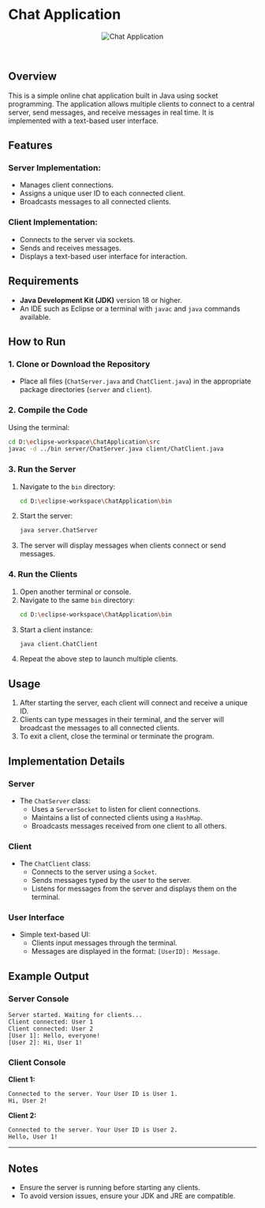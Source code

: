 

# Chat Application

<p align="center">
  <img src="https://github.com/younusFoysal/Online-Chat-Application-Java/blob/main/images/chat.png" alt="Chat Application">
</p>
<br>

## Overview
This is a simple online chat application built in Java using socket programming. The application allows multiple clients to connect to a central server, send messages, and receive messages in real time. It is implemented with a text-based user interface.



## Features
### **Server Implementation**:
  - Manages client connections.
  - Assigns a unique user ID to each connected client.
  - Broadcasts messages to all connected clients.

### **Client Implementation**:
  - Connects to the server via sockets.
  - Sends and receives messages.
  - Displays a text-based user interface for interaction.



## Requirements
- **Java Development Kit (JDK)** version 18 or higher.
- An IDE such as Eclipse or a terminal with `javac` and `java` commands available.



## How to Run

### 1. Clone or Download the Repository
- Place all files (`ChatServer.java` and `ChatClient.java`) in the appropriate package directories (`server` and `client`).

### 2. Compile the Code
Using the terminal:
```bash
cd D:\eclipse-workspace\ChatApplication\src
javac -d ../bin server/ChatServer.java client/ChatClient.java
```



### 3. Run the Server
1. Navigate to the `bin` directory:
   ```bash
   cd D:\eclipse-workspace\ChatApplication\bin
   ```
2. Start the server:
   ```bash
   java server.ChatServer
   ```
3. The server will display messages when clients connect or send messages.



### 4. Run the Clients
1. Open another terminal or console.
2. Navigate to the same `bin` directory:
   ```bash
   cd D:\eclipse-workspace\ChatApplication\bin
   ```
3. Start a client instance:
   ```bash
   java client.ChatClient
   ```
4. Repeat the above step to launch multiple clients.



## Usage
1. After starting the server, each client will connect and receive a unique ID.
2. Clients can type messages in their terminal, and the server will broadcast the messages to all connected clients.
3. To exit a client, close the terminal or terminate the program.



## Implementation Details

### Server
- The `ChatServer` class:
  - Uses a `ServerSocket` to listen for client connections.
  - Maintains a list of connected clients using a `HashMap`.
  - Broadcasts messages received from one client to all others.

### Client
- The `ChatClient` class:
  - Connects to the server using a `Socket`.
  - Sends messages typed by the user to the server.
  - Listens for messages from the server and displays them on the terminal.

### User Interface
- Simple text-based UI:
  - Clients input messages through the terminal.
  - Messages are displayed in the format: `[UserID]: Message`.



## Example Output

### Server Console
```
Server started. Waiting for clients...
Client connected: User 1
Client connected: User 2
[User 1]: Hello, everyone!
[User 2]: Hi, User 1!
```

### Client Console
**Client 1:**
```
Connected to the server. Your User ID is User 1.
Hi, User 2!
```

**Client 2:**
```
Connected to the server. Your User ID is User 2.
Hello, User 1!
```

---

## Notes
- Ensure the server is running before starting any clients.
- To avoid version issues, ensure your JDK and JRE are compatible.

